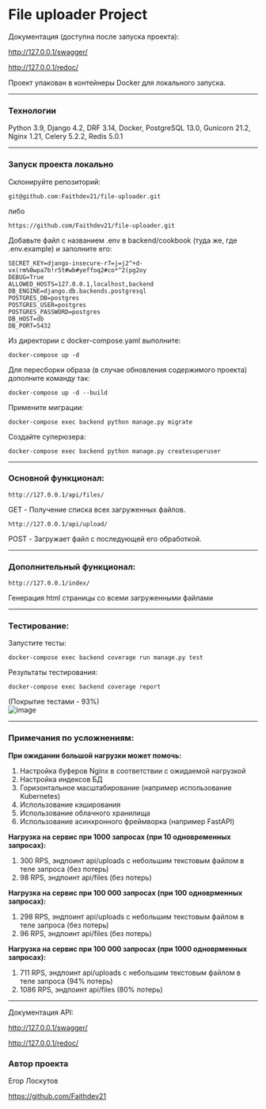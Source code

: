 # File uploader Project

Документация (доступна после запуска проекта):

http://127.0.0.1/swagger/

http://127.0.0.1/redoc/

Проект упакован в контейнеры Docker для локального запуска.

---

### Технологии

Python 3.9, Django 4.2, DRF 3.14, Docker, PostgreSQL 13.0, Gunicorn 21.2, Nginx 1.21, Celery 5.2.2, Redis 5.0.1

---

### Запуск проекта локально

Склонируйте репозиторий:

```git@github.com:Faithdev21/file-uploader.git```

либо

```https://github.com/Faithdev21/file-uploader.git```

Добавьте файл с названием .env в backend/cookbook (туда же, где .env.example) и заполните его:

```
SECRET_KEY=django-insecure-r7=j=j2^+d-vx(rm%0wpa7b!r5t#wb#yeffoq2#co*^2(pg2oy
DEBUG=True
ALLOWED_HOSTS=127.0.0.1,localhost,backend
DB_ENGINE=django.db.backends.postgresql
POSTGRES_DB=postgres
POSTGRES_USER=postgres
POSTGRES_PASSWORD=postgres
DB_HOST=db
DB_PORT=5432
```

Из директории с docker-compose.yaml выполните:

```docker-compose up -d```

Для пересборки образа (в случае обновления содержимого проекта) дополните команду так:

```docker-compose up -d --build```

Примените миграции:

```docker-compose exec backend python manage.py migrate```

Создайте суперюзера:

```docker-compose exec backend python manage.py createsuperuser```

---

### Основной функционал:

`http://127.0.0.1/api/files/`  

GET - Получение списка всех загруженных файлов.

`http://127.0.0.1/api/upload/`

POST - Загружает файл с последующей его обработкой.

---

### Дополнительный функционал:

`http://127.0.0.1/index/`

Генерация html страницы со всеми загруженными файлами

---

### Тестирование:

Запустите тесты:

```docker-compose exec backend coverage run manage.py test```

Результаты тестирования:

```docker-compose exec backend coverage report```

(Покрытие тестами - 93%)  
![image](https://github.com/Faithdev21/file-uploader/assets/119350657/bbead4d1-29bb-477a-bb17-a30d262e5da3)

---

### Примечания по усложнениям:

**При ожидании большой нагрузки может помочь:**
1. Настройка буферов Nginx в соответствии с ожидаемой нагрузкой
2. Настройка индексов БД
3. Горизонтальное масштабирование (например использование Kubernetes)
4. Использование кэширования
5. Использование облачного хранилища
6. Использование асинхронного фреймворка (например FastAPI)

**Нагрузка на сервис при 1000 запросах (при 10 одновременных запросах):**
1. 300 RPS, эндпоинт api/uploads с небольшим текстовым файлом в теле запроса (без потерь)
2. 98 RPS, эндпоинт api/files (без потерь)

**Нагрузка на сервис при 100 000 запросах (при 100 одноврменных запросах):**
1. 298 RPS, эндпоинт api/uploads с небольшим текстовым файлом в теле запроса (без потерь)
2. 96 RPS, эндпоинт api/files (без потерь)

**Нагрузка на сервис при 100 000 запросах (при 1000 одноврменных запросах):**
1. 711 RPS, эндпоинт api/uploads с небольшим текстовым файлом в теле запроса (94% потерь)
2. 1086 RPS, эндпоинт api/files (80% потерь)
   
---

Документация API:

http://127.0.0.1/swagger/

http://127.0.0.1/redoc/

### Автор проекта

Егор Лоскутов

https://github.com/Faithdev21
